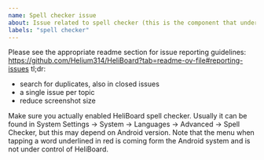 ```yaml
---
name: Spell checker issue
about: Issue related to spell checker (this is the component that underlines mis-spelled words in red)
labels: "spell checker"
---
```


Please see the appropriate readme section for issue reporting guidelines: https://github.com/Helium314/HeliBoard?tab=readme-ov-file#reporting-issues
tl;dr:
* search for duplicates, also in closed issues
* a single issue per topic
* reduce screenshot size

Make sure you actually enabled HeliBoard spell checker. Usually it can be found in System Settings -> System -> Languages -> Advanced -> Spell Checker, but this may depend on Android version.
Note that the menu when tapping a word underlined in red is coming form the Android system and is not under control of HeliBoard.

<!-- please remove above text before submitting -->
